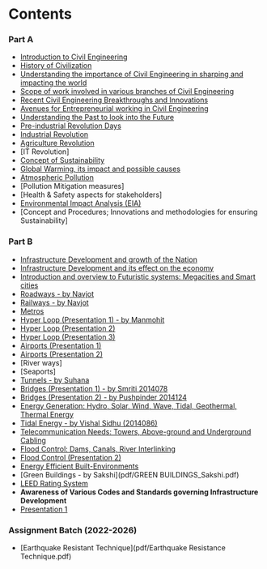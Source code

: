 # Contents

### Part A

- [Introduction to Civil Engineering](pdf/Introduction_CE-ISGI.pdf)
- [History of Civilization](History_of_Civilization.md)
- [Understanding the importance of Civil Engineering in sharping and impacting the world](pdf/Understanding_the_importance_of_civil_engineering_in_shaping_the_world.pdf)
- [Scope of work involved in various branches of Civil Engineering](pdf/Scope_of_work_involved_in_various_branches_of_Civil_Engineering.pdf)
- [Recent Civil Engineering Breakthroughs and Innovations](pdf/Recent_Civil_Engineering_Breakthroughs_and_Innovations.pdf)
- [Avenues for Entrepreneurial working in Civil Engineering](pdf/AVENUES_FOR_ENTREPRENEURIAL_WORKING_IN_CIVIL_ENGINEERING.pdf)  
- [Understanding the Past to look into the Future](pdf/Understanding_the_Past_to_look_into_the_Future.pdf)
- [Pre-industrial Revolution Days](pdf/Pre-Industrial_Revolution_Days.pdf)
- [Industrial Revolution](pdf/Industrial_Revolution.pdf)
- [Agriculture Revolution](pdf/Agriculture_Revolution.pdf)
- [IT Revolution]
- [Concept of Sustainability](pdf/Concept_of_Sustainability.pdf)
- [Global Warming, its impact and possible causes](pdf/Global_Warming.pdf)
- [Atmospheric Pollution](pdf/Atmospheric_Pollution.pdf)
- [Pollution Mitigation measures]
- [Health & Safety aspects for stakeholders]
- [Environmental Impact Analysis (EIA)](pdf/Environment_Impact_Assessment.pdf)
- [Concept and Procedures; Innovations and methodologies for ensuring Sustainability]



### Part B

- [Infrastructure Development and growth of the Nation](pdf/Infrastructure_Development.pdf)
- [Infrastructure Development and its effect on the economy](pdf/Infrastructure_Development_and_its_effect_on_the_economy.pdf)
- [Introduction and overview to Futuristic systems: Megacities and Smart cities](pdf/Introduction_and_overview_to_futuristic_systems.pdf)
- [Roadways - by Navjot](pdf/Roadways.pdf)
- [Railways - by Navjot](pdf/Railways.pdf)
- [Metros](pdf/Metros.pdf)
- [Hyper Loop (Presentation 1) - by Manmohit](pdf/HYPERLOOP_Manmohit.pdf)
- [Hyper Loop (Presentation 2)](pdf/HYPERLOOP.pdf)
- [Hyper Loop (Presentation 3)](pdf/Hyper_loop.pdf)
- [Airports (Presentation 1)](pdf/Airports_1.pdf)
- [Airports (Presentation 2)](pdf/AIRPORT_Musa.pdf)
- [River ways]
- [Seaports]
- [Tunnels - by Suhana](pdf/TUNNELS_Suhana.pdf)
- [Bridges (Presentation 1) - by Smriti 2014078](pdf/Bridges_Smriti_2014078.pdf)
- [Bridges (Presentation 2) - by Pushpinder 2014124](pdf/Bridges_Pushpinder_2014124.pdf)
- [Energy Generation: Hydro, Solar, Wind, Wave, Tidal, Geothermal, Thermal Energy](pdf/ENERGY_GENERATION.pdf)
- [Tidal Energy - by Vishal Sidhu (2014086)](pdf/Tidal_Energy.pdf)
- [Telecommunication Needs: Towers, Above-ground and Underground Cabling](pdf/TELECOMMUNICATION.pdf)
- [Flood Control: Dams, Canals, River Interlinking](pdf/Flood_Control_1.pdf)
- [Flood Control (Presentation 2)](pdf/FLOOD.pdf)
- [Energy Efficient Built-Environments](pdf/Energy_Efficient_Buildings.pdf)
- [Green Buildings - by Sakshi](pdf/GREEN BUILDINGS_Sakshi.pdf)
- [LEED Rating System](pdf/LEED.pdf)
- **Awareness of Various Codes and Standards governing Infrastructure Development**
- [Presentation 1](pdf/Awareness_of_various_codes.pdf)

### Assignment Batch (2022-2026)
- [Earthquake Resistant Technique](pdf/Earthquake Resistance Technique.pdf)

